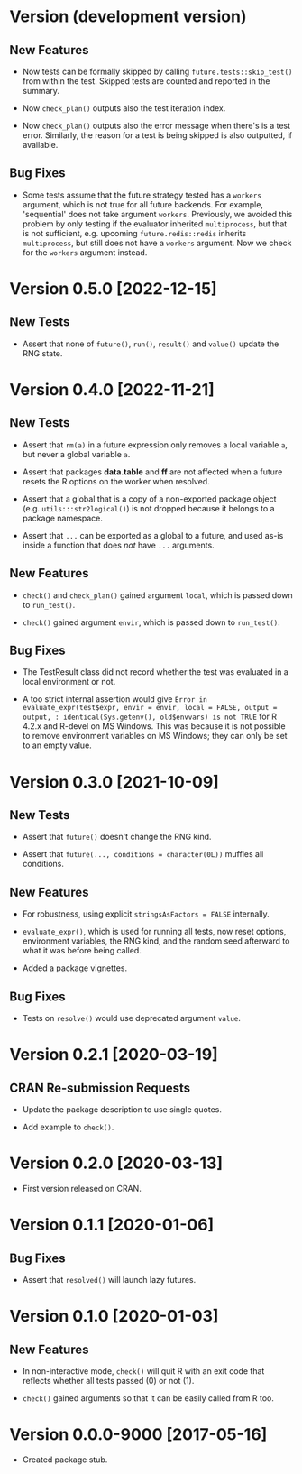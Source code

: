 # Version (development version)

## New Features

 * Now tests can be formally skipped by calling
   `future.tests::skip_test()` from within the test.  Skipped tests
   are counted and reported in the summary.
   
 * Now `check_plan()` outputs also the test iteration index.

 * Now `check_plan()` outputs also the error message when there's is a
   test error.  Similarly, the reason for a test is being skipped is
   also outputted, if available.

## Bug Fixes

 * Some tests assume that the future strategy tested has a `workers`
   argument, which is not true for all future backends.  For example,
   'sequential' does not take argument `workers`.  Previously, we
   avoided this problem by only testing if the evaluator inherited
   `multiprocess`, but that is not sufficient, e.g. upcoming
   `future.redis::redis` inherits `multiprocess`, but still does not
   have a `workers` argument.  Now we check for the `workers` argument
   instead.


# Version 0.5.0 [2022-12-15]

## New Tests

 * Assert that none of `future()`, `run()`, `result()` and `value()`
   update the RNG state.


# Version 0.4.0 [2022-11-21]

## New Tests

 * Assert that `rm(a)` in a future expression only removes a local
   variable `a`, but never a global variable `a`.
   
 * Assert that packages **data.table** and **ff** are not affected
   when a future resets the R options on the worker when resolved.
   
 * Assert that a global that is a copy of a non-exported package
   object (e.g. `utils:::str2logical()`) is not dropped because it
   belongs to a package namespace.

 * Assert that `...` can be exported as a global to a future, and
   used as-is inside a function that does _not_ have `...` arguments.

## New Features

 * `check()` and `check_plan()` gained argument `local`, which is
   passed down to `run_test()`.

 * `check()` gained argument `envir`, which is passed down to
   `run_test()`.

## Bug Fixes

 * The TestResult class did not record whether the test was evaluated
   in a local environment or not.

 * A too strict internal assertion would give `Error in
   evaluate_expr(test$expr, envir = envir, local = FALSE, output =
   output, : identical(Sys.getenv(), old$envvars) is not TRUE` for R
   4.2.x and R-devel on MS Windows.  This was because it is not
   possible to remove environment variables on MS Windows; they can
   only be set to an empty value.
 

# Version 0.3.0 [2021-10-09]

## New Tests

 * Assert that `future()` doesn't change the RNG kind.
 
 * Assert that `future(..., conditions = character(0L))` muffles all
   conditions.

## New Features

 * For robustness, using explicit `stringsAsFactors = FALSE`
   internally.

 * `evaluate_expr()`, which is used for running all tests, now reset
   options, environment variables, the RNG kind, and the random seed
   afterward to what it was before being called.

 * Added a package vignettes.
 
## Bug Fixes

 * Tests on `resolve()` would use deprecated argument `value`.
 

# Version 0.2.1 [2020-03-19]

## CRAN Re-submission Requests

 * Update the package description to use single quotes.

 * Add example to `check()`.


# Version 0.2.0 [2020-03-13]

 * First version released on CRAN.


# Version 0.1.1 [2020-01-06]

## Bug Fixes

 * Assert that `resolved()` will launch lazy futures.


# Version 0.1.0 [2020-01-03]

## New Features

 * In non-interactive mode, `check()` will quit R with an exit code
   that reflects whether all tests passed (0) or not (1).

 * `check()` gained arguments so that it can be easily called from R
   too.


# Version 0.0.0-9000 [2017-05-16]

 * Created package stub.
